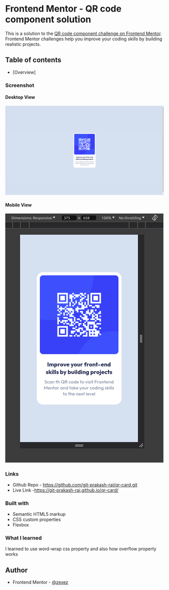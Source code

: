 # Frontend Mentor - QR code component solution

This is a solution to the [QR code component challenge on Frontend Mentor](https://www.frontendmentor.io/challenges/qr-code-component-iux_sIO_H). Frontend Mentor challenges help you improve your coding skills by building realistic projects.

## Table of contents

- [Overview]

### Screenshot

#### Desktop View

![](./screenshot/desktop.png)

#### Mobile View

![](./screenshot/mobile.png)

### Links

- Github Repo - https://github.com/git-prakash-raj/qr-card.git
- Live Link -https://git-prakash-raj.github.io/qr-card/

### Built with

- Semantic HTML5 markup
- CSS custom properties
- Flexbox

### What I learned

I learned to use word-wrap css property and also how overflow property works

## Author

- Frontend Mentor - [@zexez](https://www.frontendmentor.io/profile/git-prakash-raj)
